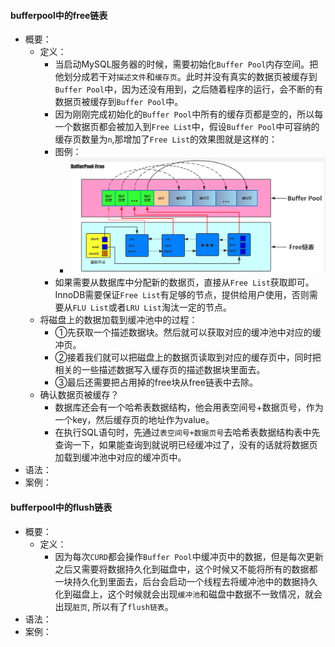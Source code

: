 #### bufferpool中的free链表

- 概要：
    - 定义：
        - 当启动MySQL服务器的时候，需要初始化`Buffer Pool`内存空间。把他划分成若干对`描述文件`和`缓存页`。此时并没有真实的数据页被缓存到`Buffer Pool`中，因为还没有用到，之后随着程序的运行，会不断的有数据页被缓存到`Buffer Pool`中。
        - 因为刚刚完成初始化的`Buffer Pool`中所有的缓存页都是空的，所以每一个数据页都会被加入到`Free List`中，假设`Buffer Pool`中可容纳的缓存页数量为`n`,那增加了`Free List`的效果图就是这样的：
        - 图例：
            - ![buffer free](./img/20201214202445.png)
        - 如果需要从数据库中分配新的数据页，直接从`Free List`获取即可。InnoDB需要保证`Free List`有足够的节点，提供给用户使用，否则需要从`FLU List`或者`LRU List`淘汰一定的节点。
    - 将磁盘上的数据加载到缓冲池中的过程：
        - ①先获取一个描述数据块。然后就可以获取对应的缓冲池中对应的缓冲页。
        - ②接着我们就可以把磁盘上的数据页读取到对应的缓存页中，同时把相关的一些描述数据写入缓存页的描述数据块里面去。
        - ③最后还需要把占用掉的free块从free链表中去除。
    - 确认数据页被缓存？
        - 数据库还会有一个哈希表数据结构，他会用表空间号+数据页号，作为一个key，然后缓存页的地址作为value。
        - 在执行SQL语句时，先通过`表空间号+数据页号`去哈希表数据结构表中先查询一下，如果能查询到就说明已经缓冲过了，没有的话就将数据页加载到缓冲池中对应的缓冲页中。
- 语法：
- 案例：

#### bufferpool中的flush链表
- 概要：
    - 定义：
        - 因为每次`CURD`都会操作`Buffer Pool`中缓冲页中的数据，但是每次更新之后又需要将数据持久化到磁盘中，这个时候又不能将所有的数据都一块持久化到里面去，后台会启动一个线程去将缓冲池中的数据持久化到磁盘上，这个时候就会出现`缓冲池`和磁盘中数据不一致情况，就会出现`脏页`, 所以有了`flush链表`。
- 语法：
- 案例：


